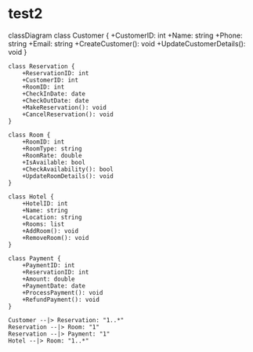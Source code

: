 # test2

classDiagram
    class Customer {
        +CustomerID: int
        +Name: string
        +Phone: string
        +Email: string
        +CreateCustomer(): void
        +UpdateCustomerDetails(): void
    }
    
    class Reservation {
        +ReservationID: int
        +CustomerID: int
        +RoomID: int
        +CheckInDate: date
        +CheckOutDate: date
        +MakeReservation(): void
        +CancelReservation(): void
    }
    
    class Room {
        +RoomID: int
        +RoomType: string
        +RoomRate: double
        +IsAvailable: bool
        +CheckAvailability(): bool
        +UpdateRoomDetails(): void
    }
    
    class Hotel {
        +HotelID: int
        +Name: string
        +Location: string
        +Rooms: list
        +AddRoom(): void
        +RemoveRoom(): void
    }
    
    class Payment {
        +PaymentID: int
        +ReservationID: int
        +Amount: double
        +PaymentDate: date
        +ProcessPayment(): void
        +RefundPayment(): void
    }

    Customer --|> Reservation: "1..*"
    Reservation --|> Room: "1"
    Reservation --|> Payment: "1"
    Hotel --|> Room: "1..*"
